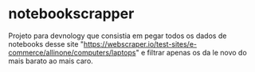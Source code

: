 # notebookscrapper
Projeto para devnology que consistia em pegar todos os dados de notebooks desse site "https://webscraper.io/test-sites/e-commerce/allinone/computers/laptops" e filtrar apenas os da le novo do mais barato ao mais caro.
